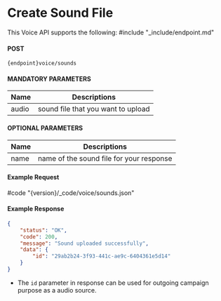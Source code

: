 # Create Sound File

This Voice API supports the following:
#include "_include/endpoint.md"

#### POST

```
{endpoint}voice/sounds
```

#### MANDATORY PARAMETERS

| Name  | Descriptions                       |
| ----- | ---------------------------------- |
| audio | sound file that you want to upload |

#### OPTIONAL PARAMETERS

| Name | Descriptions                             |
| ---- | ---------------------------------------- |
| name | name of the sound file for your response |

#### Example Request

#code "{version}/_code/voice/sounds.json"

#### Example Response

```json
{
    "status": "OK",
    "code": 200,
    "message": "Sound uploaded successfully",
    "data": {
        "id": "29ab2b24-3f93-441c-ae9c-6404361e5d14"
    }
}
```

- The `id` parameter in response can be used for outgoing campaign purpose as a audio source.
